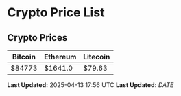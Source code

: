 # Crypto Price List

## Crypto Prices
| Bitcoin | Ethereum | Litecoin |
| ------- | -------- | -------- |
| $84773 | $1641.0 | $79.63 |
**Last Updated:** 2025-04-13 17:56 UTC
**Last Updated:** $DATE$
